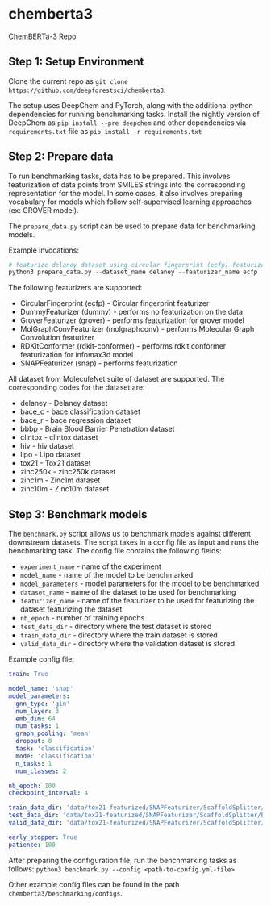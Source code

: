 # chemberta3
ChemBERTa-3 Repo

## Step 1: Setup Environment 

Clone the current repo as `git clone https://github.com/deepforestsci/chemberta3`.

The setup uses DeepChem and PyTorch, along with the additional python dependencies for running benchmarking tasks. Install the nightly version of DeepChem as `pip install --pre deepchem` and other dependencies via `requirements.txt` file as `pip install -r requirements.txt`

## Step 2: Prepare data

To run benchmarking tasks, data has to be prepared.
This involves featurization of data points from SMILES strings into the corresponding representation for the model.
In some cases, it also involves preparing vocabulary for models which follow self-supervised learning approaches (ex: GROVER model).

The `prepare_data.py` script can be used to prepare data for benchmarking models.

Example invocations:

```py
# featurize delaney dataset using circular fingerprint (ecfp) featurizer
python3 prepare_data.py --dataset_name delaney --featurizer_name ecfp
```

The following featurizers are supported:
- CircularFingerprint (ecfp) - Circular fingerprint featurizer
- DummyFeaturizer (dummy) - performs no featurization on the data 
- GroverFeaturizer (grover) - performs featurization for grover model
- MolGraphConvFeaturizer (molgraphconv) - performs Molecular Graph Convolution featurizer
- RDKitConformer (rdkit-conformer) - performs rdkit conformer featurization for infomax3d model
- SNAPFeaturizer (snap) - performs featurization 

All dataset from MoleculeNet suite of dataset are supported. The corresponding codes for the dataset are:
- delaney - Delaney dataset
- bace_c - bace classification dataset
- bace_r - bace regression dataset
- bbbp - Brain Blood Barrier Penetration dataset
- clintox - clintox dataset
- hiv - hiv dataset
- lipo - Lipo dataset
- tox21 - Tox21 dataset
- zinc250k - zinc250k dataset
- zinc1m - Zinc1m dataset
- zinc10m - Zinc10m dataset

## Step 3: Benchmark models

The `benchmark.py` script allows us to benchmark models against different downstream datasets. The script takes in a config file as input and runs the benchmarking task. The config file contains the following fields:
- `experiment_name` - name of the experiment
- `model_name` - name of the model to be benchmarked
- `model_parameters` - model parameters for the model to be benchmarked
- `dataset_name` - name of the dataset to be used for benchmarking
- `featurizer_name` - name of the featurizer to be used for featurizing the dataset
featurizing the dataset
- `nb_epoch` - number of training epochs
- `test_data_dir` - directory where the test dataset is stored
- `train_data_dir` - directory where the train dataset is stored
- `valid_data_dir` - directory where the validation dataset is stored


Example config file:
```yml
train: True

model_name: 'snap'
model_parameters:
  gnn_type: 'gin'
  num_layer: 3
  emb_dim: 64
  num_tasks: 1
  graph_pooling: 'mean'
  dropout: 0
  task: 'classification'
  mode: 'classification'
  n_tasks: 1
  num_classes: 2

nb_epoch: 100
checkpoint_interval: 4

train_data_dir: 'data/tox21-featurized/SNAPFeaturizer/ScaffoldSplitter/BalancingTransformer/train_dir'
test_data_dir: 'data/tox21-featurized/SNAPFeaturizer/ScaffoldSplitter/BalancingTransformer/test_dir'
valid_data_dir: 'data/tox21-featurized/SNAPFeaturizer/ScaffoldSplitter/BalancingTransformer/valid_dir'

early_stopper: True
patience: 100
```

After preparing the configuration file, run the benchmarking tasks as follows:
``python3 benchmark.py --config <path-to-config.yml-file>``

Other example config files can be found in the path `chemberta3/benchmarking/configs`.
